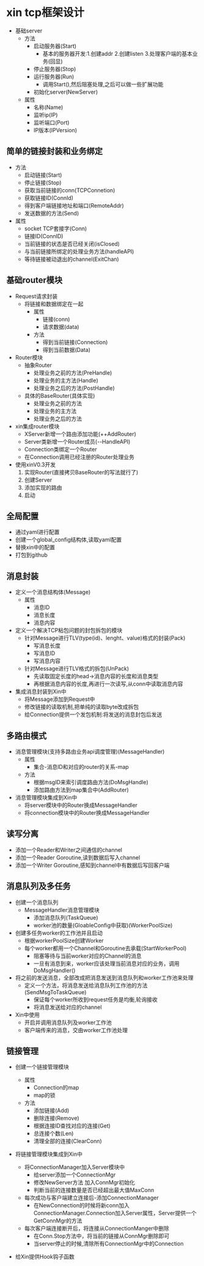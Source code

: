 # xin tcp框架设计

- 基础server
    - 方法
        - 启动服务器(Start)
            - 基本的服务器开发:1.创建addr 2.创建listen 3.处理客户端的基本业务(回显)
        - 停止服务器(Stop)
        - 运行服务器(Run)
            - 调用Start(),然后阻塞处理,之后可以做一些扩展功能
        - 初始化server(NewServer)
    - 属性
        - 名称(Name)
        - 监听ip(IP)
        - 监听端口(Port)
        - IP版本(IPVersion)

## 简单的链接封装和业务绑定

- 方法
    - 启动链接(Start)
    - 停止链接(Stop)
    - 获取当前链接的conn(TCPConnetion)
    - 获取链接ID(ConnId)
    - 得到客户端链接地址和端口(RemoteAddr)
    - 发送数据的方法(Send)
- 属性
    - socket TCP套接字(Conn)
    - 链接ID(ConnID)
    - 当前链接的状态是否已经关闭(isClosed)
    - 与当前链接所绑定的处理业务方法(handleAPI)
    - 等待链接被动退出的channel(ExitChan)

## 基础router模块
- Request请求封装
  - 将链接和数据绑定在一起
    - 属性
      - 链接(conn) 
      - 请求数据(data)
    - 方法
      - 得到当前链接(Connection)
      - 得到当前数据(Data)
- Router模块
  - 抽象Router
    - 处理业务之前的方法(PreHandle)
    - 处理业务的主方法(Handle)
    - 处理业务之后的方法(PostHandle)
  - 具体的BaseRouter(具体实现)
      - 处理业务之前的方法
      - 处理业务的主方法
      - 处理业务之后的方法
- xin集成router模块
  - XServer新增一个路由添加功能(++AddRouter)
  - Server类新增一个Router成员(--HandleAPI)
  - Connection类绑定一个Router
  - 在Connection调用已经注册的Router处理业务
- 使用xinV0.3开发
  1. 实现Router(直接拷贝BaseRouter的写法就行了)
  2. 创建Server
  3. 添加实现的路由
  4. 启动
## 全局配置
- 通过yaml进行配置
- 创建一个global_config结构体,读取yaml配置
- 替换xin中的配置
- 打包到github

## 消息封装
- 定义一个消息结构体(Message)
  - 属性
    - 消息ID
    - 消息长度
    - 消息内容
- 定义一个解决TCP粘包问题的封包拆包的模块
  - 针对Message进行TLV(type(id)、lenght、value)格式的封装(Pack)
    - 写消息长度
    - 写消息ID
    - 写消息内容
  - 针对Message进行TLV格式的拆包(UnPack)
    - 先读取固定长度的head->消息内容的长度和消息类型
    - 再根据消息内容的长度,再进行一次读写,从conn中读取消息内容
- 集成消息封装到Xin中
  - 将Message添加到Request中
  - 修改链接的读取机制,把单纯的读取byte改成拆包
  - 给Connection提供一个发包机制:将发送的消息封包后发送

## 多路由模式
- 消息管理模块(支持多路由业务api调度管理)(MessageHandler)
  - 属性
    - 集合-消息ID和对应的router的关系-map
  - 方法
    - 根据msgID来索引调度路由方法(DoMsgHandle)
    - 添加路由方法到map集合中(AddRouter)
- 消息管理模块集成到Xin中
  - 将server模块中的Router换成MessageHandler
  - 将connection模块中的Router换成MessageHandler

## 读写分离
- 添加一个Reader和Writer之间通信的channel
- 添加一个Reader Goroutine,读到数据后写入channel
- 添加一个Writer Goroutine,感知到channel中有数据后写回客户端

## 消息队列及多任务
- 创建一个消息队列
  - MessageHandler消息管理模块
    - 添加消息队列(TaskQueue)
    - worker池的数量(GloableConfig中获取)(WorkerPoolSize)
- 创建多任务worker的工作池并且启动
  - 根据workerPoolSize创建Worker
  - 每个worker都用一个Channel和Goroutine去承载(StartWorkerPool)
    - 阻塞等待与当前worker对应的Channel的消息
    - 一旦有消息到来，worker应该处理当前消息对应的业务，调用DoMsgHandler()
- 将之前的发送消息，全部改成把消息发送到消息队列和worker工作池来处理
  - 定义一个方法，将消息发送给消息队列工作池的方法(SendMsgToTaskQueue)
    - 保证每个worker所收到request任务是均衡,轮询接收
    - 将消息发送给对应的channel
- Xin中使用
  - 开启并调用消息队列及worker工作池
  - 客户端传来的消息，交由worker工作池处理

## 链接管理
- 创建一个链接管理模块
  - 属性
    - Connection的map
    - map的锁
  - 方法
    - 添加链接(Add)
    - 删除连接(Remove)
    - 根据连接ID查找对应的连接(Get)
    - 总连接个数(Len)
    - 清理全部的连接(ClearConn)
- 将链接管理模块集成到Xin中
  - 将ConnectionManager加入Server模块中
    - 给server添加一个ConnectionMgr
    - 修改NewServer方法 加入ConnMgr初始化
    - 判断当前的连接数量是否已经超出最大值MaxConn
  - 每次成功与客户端建立连接后-添加ConnectionManager
    - 在NewConnection的时候将新conn加入ConnectionManager.Connection加入Server属性，Server提供一个GetConnMgr的方法
  - 每次客户端连接断开后，将连接从ConnectionManger中删除
    - 在Conn.Stop方法中，将当前的链接从ConnMgr删除即可
    - 当server停止的时候,清除所有ConnectionMgr中的Connection

- 给Xin提供Hook钩子函数